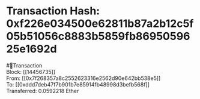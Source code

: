 
Transaction Hash: 0xf226e034500e62811b87a2b12c5f05b51056c8883b5859fb8695059625e1692d
====================================================================================
  
#💸Transaction  
Block: [[14456735]]  
From: [[0x7f268357a8c2552623316e2562d90e642bb538e5]]  
To: [[0xddd7deb47f7b901b7e85914fb48998d3befb568f]]  
Transferred: 0.0592218 Ether